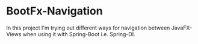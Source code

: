 # BootFx-Navigation

In this project I'm trying out different ways for navigation between JavaFX-Views when using it with Spring-Boot i.e. Spring-DI.
